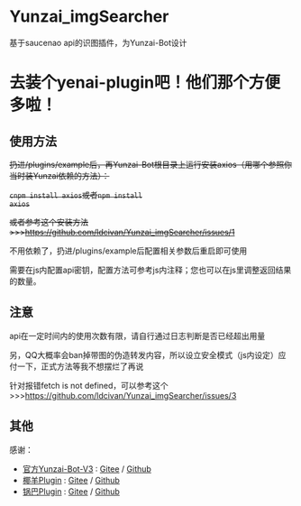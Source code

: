 # Yunzai_imgSearcher
基于saucenao api的识图插件，为Yunzai-Bot设计

# 去装个yenai-plugin吧！他们那个方便多啦！

## 使用方法
<del>扔进/plugins/example后，再Yunzai-Bot根目录上运行安装axios（用哪个参照你当时装Yunzai依赖的方法）：</del>

<del><code>cnpm install axios</code>或者<code>npm install axios</code></del>

<del>或者参考这个安装方法>>>https://github.com/ldcivan/Yunzai_imgSearcher/issues/1</del>

不用依赖了，扔进/plugins/example后配置相关参数后重启即可使用

需要在js内配置api密钥，配置方法可参考js内注释；您也可以在js里调整返回结果的数量。

## 注意
api在一定时间内的使用次数有限，请自行通过日志判断是否已经超出用量

另，QQ大概率会ban掉带图的伪造转发内容，所以设立安全模式（js内设定）应付一下，正式方法等我不想摆烂了再说

针对报错fetch is not defined，可以参考这个>>>https://github.com/ldcivan/Yunzai_imgSearcher/issues/3

## 其他
感谢：

* [官方Yunzai-Bot-V3](https://github.com/Le-niao/Yunzai-Bot) : [Gitee](https://gitee.com/Le-niao/Yunzai-Bot)
  / [Github](https://github.com/Le-niao/Yunzai-Bot)
* [椰羊Plugin](https://github.com/yeyang52/yenai-plugin) : [Gitee](https://gitee.com/yeyang52/yenai-plugin)
  / [Github](https://github.com/yeyang52/yenai-plugin)
* [锅巴Plugin](https://github.com/guoba-yunzai/guoba-plugin) : [Gitee](https://gitee.com/guoba-yunzai/guoba-plugin)
  / [Github](https://github.com/guoba-yunzai/guoba-plugin)

